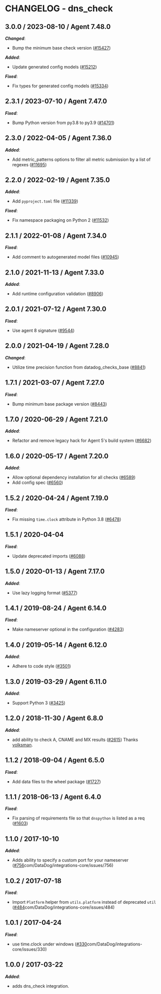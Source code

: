 # CHANGELOG - dns_check

<!-- towncrier release notes start -->

## 3.0.0 / 2023-08-10 / Agent 7.48.0

***Changed***:

* Bump the minimum base check version ([#15427](https://github.com/DataDog/integrations-core/pull/15427))

***Added***:

* Update generated config models ([#15212](https://github.com/DataDog/integrations-core/pull/15212))

***Fixed***:

* Fix types for generated config models ([#15334](https://github.com/DataDog/integrations-core/pull/15334))

## 2.3.1 / 2023-07-10 / Agent 7.47.0

***Fixed***:

* Bump Python version from py3.8 to py3.9 ([#14701](https://github.com/DataDog/integrations-core/pull/14701))

## 2.3.0 / 2022-04-05 / Agent 7.36.0

***Added***:

* Add metric_patterns options to filter all metric submission by a list of regexes ([#11695](https://github.com/DataDog/integrations-core/pull/11695))

## 2.2.0 / 2022-02-19 / Agent 7.35.0

***Added***:

* Add `pyproject.toml` file ([#11339](https://github.com/DataDog/integrations-core/pull/11339))

***Fixed***:

* Fix namespace packaging on Python 2 ([#11532](https://github.com/DataDog/integrations-core/pull/11532))

## 2.1.1 / 2022-01-08 / Agent 7.34.0

***Fixed***:

* Add comment to autogenerated model files ([#10945](https://github.com/DataDog/integrations-core/pull/10945))

## 2.1.0 / 2021-11-13 / Agent 7.33.0

***Added***:

* Add runtime configuration validation ([#8906](https://github.com/DataDog/integrations-core/pull/8906))

## 2.0.1 / 2021-07-12 / Agent 7.30.0

***Fixed***:

* Use agent 8 signature ([#9544](https://github.com/DataDog/integrations-core/pull/9544))

## 2.0.0 / 2021-04-19 / Agent 7.28.0

***Changed***:

* Utilize time precision function from datadog_checks_base ([#8841](https://github.com/DataDog/integrations-core/pull/8841))

## 1.7.1 / 2021-03-07 / Agent 7.27.0

***Fixed***:

* Bump minimum base package version ([#8443](https://github.com/DataDog/integrations-core/pull/8443))

## 1.7.0 / 2020-06-29 / Agent 7.21.0

***Added***:

* Refactor and remove legacy hack for Agent 5's build system ([#6682](https://github.com/DataDog/integrations-core/pull/6682))

## 1.6.0 / 2020-05-17 / Agent 7.20.0

***Added***:

* Allow optional dependency installation for all checks ([#6589](https://github.com/DataDog/integrations-core/pull/6589))
* Add config spec ([#6560](https://github.com/DataDog/integrations-core/pull/6560))

## 1.5.2 / 2020-04-24 / Agent 7.19.0

***Fixed***:

* Fix missing `time.clock` attribute in Python 3.8 ([#6478](https://github.com/DataDog/integrations-core/pull/6478))

## 1.5.1 / 2020-04-04

***Fixed***:

* Update deprecated imports ([#6088](https://github.com/DataDog/integrations-core/pull/6088))

## 1.5.0 / 2020-01-13 / Agent 7.17.0

***Added***:

* Use lazy logging format ([#5377](https://github.com/DataDog/integrations-core/pull/5377))

## 1.4.1 / 2019-08-24 / Agent 6.14.0

***Fixed***:

* Make nameserver optional in the configuration ([#4283](https://github.com/DataDog/integrations-core/pull/4283))

## 1.4.0 / 2019-05-14 / Agent 6.12.0

***Added***:

* Adhere to code style ([#3501](https://github.com/DataDog/integrations-core/pull/3501))

## 1.3.0 / 2019-03-29 / Agent 6.11.0

***Added***:

* Support Python 3 ([#3425](https://github.com/DataDog/integrations-core/pull/3425))

## 1.2.0 / 2018-11-30 / Agent 6.8.0

***Added***:

* add ability to check A, CNAME and MX results ([#2615](https://github.com/DataDog/integrations-core/pull/2615)) Thanks [volksman](https://github.com/volksman).

## 1.1.2 / 2018-09-04 / Agent 6.5.0

***Fixed***:

* Add data files to the wheel package ([#1727](https://github.com/DataDog/integrations-core/pull/1727))

## 1.1.1 / 2018-06-13 / Agent 6.4.0

***Fixed***:

* Fix parsing of requirements file so that `dnspython` is listed as a req ([#1603](https://github.com/DataDog/integrations-core/pull/1603))

## 1.1.0 / 2017-10-10

***Added***:

* Adds ability to specify a custom port for your nameserver ([#756](https://github)com/DataDog/integrations-core/issues/756)

## 1.0.2 / 2017-07-18

***Fixed***:

* Import `Platform` helper from `utils.platform` instead of deprecated `util` ([#484](https://github)com/DataDog/integrations-core/issues/484)

## 1.0.1 / 2017-04-24

***Fixed***:

* use time.clock under windows ([#330](https://github)com/DataDog/integrations-core/issues/330)

## 1.0.0 / 2017-03-22

***Added***:

* adds dns_check integration.
